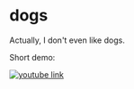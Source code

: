 # dogs

Actually, I don't even like dogs.

Short demo:

[![youtube link](https://img.youtube.com/vi/UJqOB6U9LSk/0.jpg)](https://www.youtube.com/watch?v=UJqOB6U9LSk)
